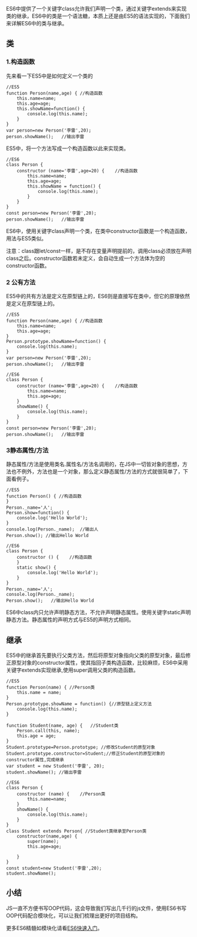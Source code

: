 ES6中提供了一个关键字class允许我们声明一个类，通过关键字extends来实现类的继承，ES6中的类是一个语法糖，本质上还是由ES5的语法实现的，下面我们来详解ES6中的类与继承。
## 类
### 1.构造函数
先来看一下ES5中是如何定义一个类的
```
//ES5
function Person(name,age) {	//构造函数
    this.name=name;
    this.age=age;
    this.showName=function() {	
        console.log(this.name);
    }
}
var person=new Person('李雷',20);
person.showName();   //输出李雷
```
ES5中，将一个方法写成一个构造函数以此来实现类。
```
//ES6
class Person {
    constructor (name='李雷',age=20) {	//构造函数
    	this.name=name;
    	this.age=age;
        this.showName = function() {
            console.log(this.name);
        }
    }
}
const person=new Person('李雷',20);
person.showName();   //输出李雷
```
ES6中，使用关键字class声明一个类，在类中constructor函数是一个构造函数，用法与ES5类似。

注意：class跟let/const一样，是不存在变量声明提前的，调用class必须放在声明class之后。constructor函数若未定义，会自动生成一个方法体为空的constructor函数。

### 2 公有方法
ES5中的共有方法是定义在原型链上的，ES6则是直接写在类中，但它的原理依然是定义在原型链上的。
```
//ES5
function Person(name,age) {	//构造函数
    this.name=name;
    this.age=age;
}
Person.prototype.showName=function() {	
    console.log(this.name);
}
var person=new Person('李雷',20);
person.showName();   //输出李雷
```
```
//ES6
class Person {
    constructor (name='李雷',age=20) {	//构造函数
    	this.name=name;
    	this.age=age;
    }
    showName() {
        console.log(this.name);
    }
}
const person=new Person('李雷',20);
person.showName();   //输出李雷
```
### 3静态属性/方法
静态属性/方法是使用类名.属性名/方法名调用的，在JS中一切皆对象的思想，方法也不例外，方法也是一个对象，那么定义静态属性/方法的方式就很简单了，下面看例子。
```
//ES5
function Person() { //构造函数
}
Person._name='人';
Person.show=function() {
    console.log('Hello World');
}
console.log(Person._name);  //输出人
Person.show(); //输出Hello World
```
```
//ES6
class Person {
    constructor () {	//构造函数
    }
    static show() {
        console.log('Hello World');
    }
}
Person._name='人';
console.log(Person._name);
Person.show();   //输出Hello World
```
ES6中class内只允许声明静态方法，不允许声明静态属性。使用关键字static声明静态方法。静态属性的声明方式与ES5的声明方式相同。
## 继承
ES5中的继承首先要执行父类方法，然后将原型对象指向父类的原型对象，最后修正原型对象的constructor属性，使其指回子类构造函数，比较麻烦，ES6中采用关键字extends实现继承,使用super调用父类的构造函数。
```
//ES5
function Person(name) { //Person类
	this.name = name;
}
Person.prototype.showName = function() {//原型链上定义方法
	console.log(this.name);
}

function Student(name, age) {   //Student类
	Person.call(this, name);
	this.age = age;
}
Student.prototype=Person.prototype; //修改Student的原型对象
Student.prototype.constructor=Student;//修正Student的原型对象的constructor属性,完成继承
var student = new Student('李雷', 20);
student.showName(); //输出李雷
```
```
//ES6
class Person {
    constructor (name) {	//Person类
		this.name=name;
	}
	showName() {
		console.log(this.name);
	}
}
class Student extends Person{ //Student类继承至Person类
	constructor(name,age) {
		super(name);
		this.age=age;
		
	}
}
const student=new Student('李雷',20);
student.showName();
```
## 小结
JS一直不方便书写OOP代码，这会导致我们写出几千行的js文件，使用ES6书写OOP代码配合模块化，可以让我们梳理出更好的项目结构。

更多ES6精髓如模块化请看[ES6快速入门](./README.md)。